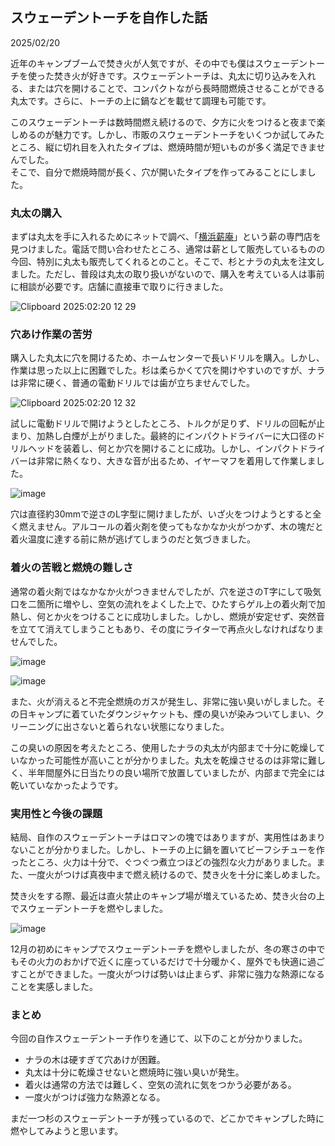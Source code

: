 ## スウェーデントーチを自作した話

2025/02/20

近年のキャンプブームで焚き火が人気ですが、その中でも僕はスウェーデントーチを使った焚き火が好きです。スウェーデントーチは、丸太に切り込みを入れる、または穴を開けることで、コンパクトながら長時間燃焼させることができる丸太です。さらに、トーチの上に鍋などを載せて調理も可能です。

このスウェーデントーチは数時間燃え続けるので、夕方に火をつけると夜まで楽しめるのが魅力です。しかし、市販のスウェーデントーチをいくつか試してみたところ、縦に切れ目を入れたタイプは、燃焼時間が短いものが多く満足できませんでした。  
そこで、自分で燃焼時間が長く、穴が開いたタイプを作ってみることにしました。

### 丸太の購入

まずは丸太を手に入れるためにネットで調べ、「[横浜薪庵](http://yokohamamakian.angry.jp)」という薪の専門店を見つけました。電話で問い合わせたところ、通常は薪として販売しているものの今回、特別に丸太も販売してくれるとのこと。そこで、杉とナラの丸太を注文しました。ただし、普段は丸太の取り扱いがないので、購入を考えている人は事前に相談が必要です。店舗に直接車で取りに行きました。  

![Clipboard 2025:02:20 12 29](https://github.com/user-attachments/assets/ffa2c11c-7eb2-48b4-ac20-a885fadcd28d)


### 穴あけ作業の苦労

購入した丸太に穴を開けるため、ホームセンターで長いドリルを購入。しかし、作業は思った以上に困難でした。杉は柔らかくて穴を開けやすいのですが、ナラは非常に硬く、普通の電動ドリルでは歯が立ちませんでした。

![Clipboard 2025:02:20 12 32](https://github.com/user-attachments/assets/fea0486f-944c-42ab-a002-4c286e27e30e)

試しに電動ドリルで開けようとしたところ、トルクが足りず、ドリルの回転が止まり、加熱し白煙が上がりました。最終的にインパクトドライバーに大口径のドリルヘッドを装着し、何とか穴を開けることに成功。しかし、インパクトドライバーは非常に熱くなり、大きな音が出るため、イヤーマフを着用して作業しました。

![image](https://github.com/user-attachments/assets/d1195790-6c29-452b-9745-7512c1a82173)




穴は直径約30mmで逆さのL字型に開けましたが、いざ火をつけようとすると全く燃えません。アルコールの着火剤を使ってもなかなか火がつかず、木の塊だと着火温度に達する前に熱が逃げてしまうのだと気づきました。

### 着火の苦戦と燃焼の難しさ

通常の着火剤ではなかなか火がつきませんでしたが、穴を逆さのT字にして吸気口を二箇所に増やし、空気の流れをよくした上で、ひたすらゲル上の着火剤で加熱し、何とか火をつけることに成功しました。しかし、燃焼が安定せず、突然音を立てて消えてしまうこともあり、その度にライターで再点火しなければなりませんでした。

![image](https://github.com/user-attachments/assets/bf281512-9f98-4111-b0fc-793e48e34272)

  ![image](https://github.com/user-attachments/assets/6dcb4a52-7187-4885-8c31-b96a70ee7978)


また、火が消えると不完全燃焼のガスが発生し、非常に強い臭いがしました。その日キャンプに着ていたダウンジャケットも、煙の臭いが染みついてしまい、クリーニングに出さないと着られない状態になりました。

この臭いの原因を考えたところ、使用したナラの丸太が内部まで十分に乾燥していなかった可能性が高いことが分かりました。丸太を乾燥させるのは非常に難しく、半年間屋外に日当たりの良い場所で放置していましたが、内部まで完全には乾いていなかったようです。

### 実用性と今後の課題

結局、自作のスウェーデントーチはロマンの塊ではありますが、実用性はあまりないことが分かりました。しかし、トーチの上に鍋を置いてビーフシチューを作ったところ、火力は十分で、ぐつぐつ煮立つほどの強烈な火力がありました。また、一度火がつけば真夜中まで燃え続けるので、焚き火を十分に楽しめました。

焚き火をする際、最近は直火禁止のキャンプ場が増えているため、焚き火台の上でスウェーデントーチを燃やしました。  

![image](https://github.com/user-attachments/assets/b78bba85-0678-424d-9f23-14695aa160e3)


12月の初めにキャンプでスウェーデントーチを燃やしましたが、冬の寒さの中でもその火力のおかげで近くに座っているだけで十分暖かく、屋外でも快適に過ごすことができました。一度火がつけば勢いは止まらず、非常に強力な熱源になることを実感しました。

### まとめ

今回の自作スウェーデントーチ作りを通じて、以下のことが分かりました。
- ナラの木は硬すぎて穴あけが困難。
- 丸太は十分に乾燥させないと燃焼時に強い臭いが発生。
- 着火は通常の方法では難しく、空気の流れに気をつかう必要がある。
- 一度火がつけば強力な熱源となる。

まだ一つ杉のスウェーデントーチが残っているので、どこかでキャンプした時に燃やしてみようと思います。  


